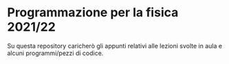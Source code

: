 # Programmazione per la fisica 2021/22
Su questa repository caricherò gli appunti relativi alle lezioni svolte in aula e alcuni programmi/pezzi di codice.
